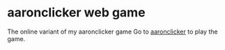 # aaronclicker web game
The online variant of my aaronclicker game
Go to [aaronclicker](aaronmee.github.io/aaronclicker/game/index.html) to play the game.

